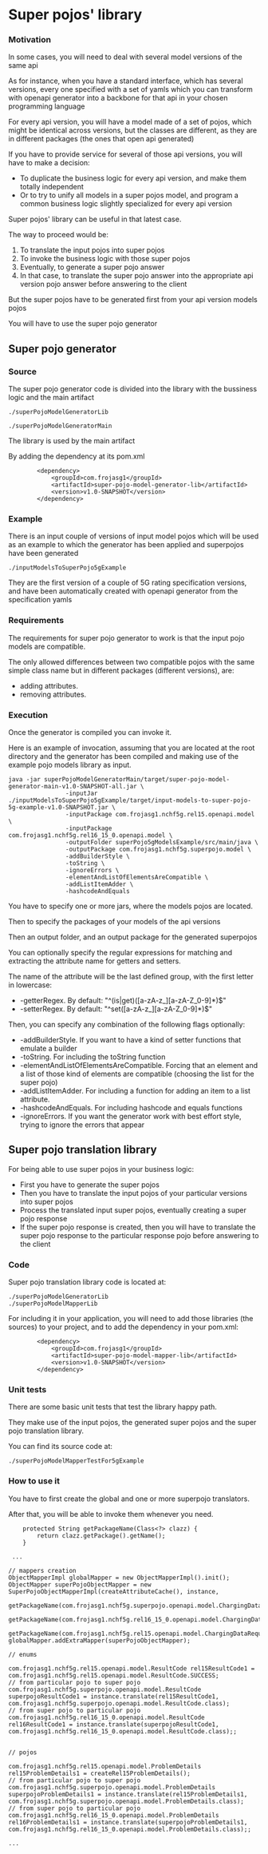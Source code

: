 # Super pojos' library

### Motivation

In some cases, you will need to deal with several model versions of the same api

As for instance, when you have a standard interface, which has several versions, every one specified with a set of yamls which you can transform with openapi generator into a backbone for that api in your chosen programming language

For every api version, you will have a model made of a set of pojos, which might be identical across versions, but the classes are different, as they are in different packages (the ones that open api generated)

If you have to provide service for several of those api versions, you will have to make a decision:

* To duplicate the business logic for every api version, and make them totally independent
* Or to try to unify all models in a super pojos model, and program a common business logic slightly specialized for every api version

Super pojos' library can be useful in that latest case.

The way to proceed would be:

1) To translate the input pojos into super pojos
2) To invoke the business logic with those super pojos
3) Eventually, to generate a super pojo answer
4) In that case, to translate the super pojo answer into the appropriate api version pojo answer before answering to the client

But the super pojos have to be generated first from your api version models pojos

You will have to use the super pojo generator


## Super pojo generator

### Source

The super pojo generator code is divided into the library with the bussiness logic and the main artifact

```
./superPojoModelGeneratorLib

./superPojoModelGeneratorMain
```

The library is used by the main artifact

By adding the dependency at its pom.xml

```
		<dependency>
			<groupId>com.frojasg1</groupId>
			<artifactId>super-pojo-model-generator-lib</artifactId>
			<version>v1.0-SNAPSHOT</version>
		</dependency>
```

### Example

There is an input couple of versions of input model pojos which will be used as an example to which the generator has been applied and superpojos have been generated

```
./inputModelsToSuperPojo5gExample
```

They are the first version of a couple of 5G rating specification versions, and have been automatically created with openapi generator from the specification yamls


### Requirements

The requirements for super pojo generator to work is that the input pojo models are compatible.

The only allowed differences between two compatible pojos with the same simple class name but in different packages (different versions), are:
* adding attributes.
* removing attributes.


### Execution

Once the generator is compiled you can invoke it.

Here is an example of invocation, assuming that you are located at the root directory and the generator has been compiled and making use of the example pojo models library as input.

```
java -jar superPojoModelGeneratorMain/target/super-pojo-model-generator-main-v1.0-SNAPSHOT-all.jar \
                -inputJar ./inputModelsToSuperPojo5gExample/target/input-models-to-super-pojo-5g-example-v1.0-SNAPSHOT.jar \
                -inputPackage com.frojasg1.nchf5g.rel15.openapi.model \
                -inputPackage com.frojasg1.nchf5g.rel16_15_0.openapi.model \
                -outputFolder superPojo5gModelsExample/src/main/java \
                -outputPackage com.frojasg1.nchf5g.superpojo.model \
                -addBuilderStyle \
                -toString \
                -ignoreErrors \
                -elementAndListOfElementsAreCompatible \
                -addListItemAdder \
                -hashcodeAndEquals
```

You have to specify one or more jars, where the models pojos are located.

Then to specify the packages of your models of the api versions

Then an output folder, and an output package for the generated superpojos

You can optionally specify the regular expressions for matching and extracting the attribute name for getters and setters.

The name of the attribute will be the last defined group, with the first letter in lowercase:
* -getterRegex. By default: "^(is|get)(\[a-zA-z_]\[a-zA-Z_0-9]*)$"
* -setterRegex. By default: "^set(\[a-zA-z_]\[a-zA-Z_0-9]*)$"

Then, you can specify any combination of the following flags optionally:

* -addBuilderStyle.  If you want to have a kind of setter functions that emulate a builder
* -toString. For including the toString function
* -elementAndListOfElementsAreCompatible. Forcing that an element and a list of those kind of elements are compatible (choosing the list for the super pojo)
* -addListItemAdder. For including a function for adding an item to a list attribute.
* -hashcodeAndEquals. For including hashcode and equals functions 
* -ignoreErrors. If you want the generator work with best effort style, trying to ignore the errors that appear



## Super pojo translation library

For being able to use super pojos in your business logic:

* First you have to generate the super pojos
* Then you have to translate the input pojos of your particular versions into super pojos
* Process the translated input super pojos, eventually creating a super pojo response
* If the super pojo response is created, then you will have to translate the super pojo response to the particular response pojo before answering to the client


### Code

Super pojo translation library code is located at:

```
./superPojoModelGeneratorLib
./superPojoModelMapperLib
```

For including it in your application, you will need to add those libraries (the sources) to your project, and to add the dependency in your pom.xml:

```
		<dependency>
			<groupId>com.frojasg1</groupId>
			<artifactId>super-pojo-model-mapper-lib</artifactId>
			<version>v1.0-SNAPSHOT</version>
		</dependency>
```


### Unit tests

There are some basic unit tests that test the library happy path.

They make use of the input pojos, the generated super pojos and the super pojo translation library.

You can find its source code at:

```
./superPojoModelMapperTestFor5gExample
```

### How to use it

You have to first create the global and one or more superpojo translators.

After that, you will be able to invoke them whenever you need.


```
    protected String getPackageName(Class<?> clazz) {
        return clazz.getPackage().getName();
    }

 ...

// mappers creation
ObjectMapperImpl globalMapper = new ObjectMapperImpl().init();
ObjectMapper superPojoObjectMapper = new SuperPojoObjectMapperImpl(createAttributeCache(), instance,
                getPackageName(com.frojasg1.nchf5g.superpojo.openapi.model.ChargingDataRequest.class),
                getPackageName(com.frojasg1.nchf5g.rel16_15_0.openapi.model.ChargingDataRequest.class),
                getPackageName(com.frojasg1.nchf5g.rel15.openapi.model.ChargingDataRequest.class));
globalMapper.addExtraMapper(superPojoObjectMapper);

// enums

com.frojasg1.nchf5g.rel15.openapi.model.ResultCode rel15ResultCode1 = com.frojasg1.nchf5g.rel15.openapi.model.ResultCode.SUCCESS;
// from particular pojo to super pojo
com.frojasg1.nchf5g.superpojo.openapi.model.ResultCode superpojoResultCode1 = instance.translate(rel15ResultCode1, com.frojasg1.nchf5g.superpojo.openapi.model.ResultCode.class);
// from super pojo to particular pojo
com.frojasg1.nchf5g.rel16_15_0.openapi.model.ResultCode rel16ResultCode1 = instance.translate(superpojoResultCode1, com.frojasg1.nchf5g.rel16_15_0.openapi.model.ResultCode.class);;


// pojos

com.frojasg1.nchf5g.rel15.openapi.model.ProblemDetails rel15ProblemDetails1 = createRel15ProblemDetails();
// from particular pojo to super pojo
com.frojasg1.nchf5g.superpojo.openapi.model.ProblemDetails superpojoProblemDetails1 = instance.translate(rel15ProblemDetails1, com.frojasg1.nchf5g.superpojo.openapi.model.ProblemDetails.class);
// from super pojo to particular pojo
com.frojasg1.nchf5g.rel16_15_0.openapi.model.ProblemDetails rel16ProblemDetails1 = instance.translate(superpojoProblemDetails1, com.frojasg1.nchf5g.rel16_15_0.openapi.model.ProblemDetails.class);;

...
```
